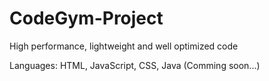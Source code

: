 # CodeGym-Project
High performance, lightweight and well optimized code

Languages: HTML, JavaScript, CSS, Java (Comming soon...)
